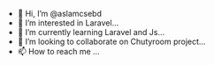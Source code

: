 - 👋 Hi, I’m @aslamcsebd
- 👀 I’m interested in Laravel...
- 🌱 I’m currently learning Laravel and Js...
- 💞️ I’m looking to collaborate on Chutyroom project...
- 📫 How to reach me ...

<!---
aslamcsebd/aslamcsebd is a ✨ special ✨ repository because its `README.md` (this file) appears on your GitHub profile.
You can click the Preview link to take a look at your changes.
--->
